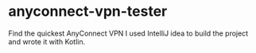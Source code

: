 # anyconnect-vpn-tester
Find the quickest AnyConnect VPN
I used IntelliJ idea to build the project and wrote it with Kotlin.
